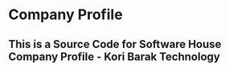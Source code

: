 # Company Profile

## This is a Source Code for Software House Company Profile - Kori Barak Technology
